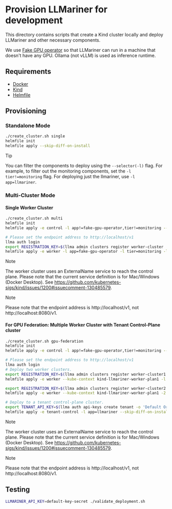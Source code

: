 # Provision LLMariner for development

This directory contains scripts that create a Kind cluster locally and deploy LLMariner and other necessary components.

We use [Fake GPU operator](https://github.com/run-ai/fake-gpu-operator) so that LLMariner can run in a machine that doesn't have any GPU. Ollama (not vLLM) is used as inference runtime.

## Requirements

- [Docker](https://docs.docker.com/engine/install/)
- [Kind](https://kind.sigs.k8s.io/docs/user/quick-start/#installation)
- [Helmfile](https://helmfile.readthedocs.io/en/latest/#installation)

## Provisioning

### Standalone Mode

```bash
./create_cluster.sh single
helmfile init
helmfile apply --skip-diff-on-install
```

> [!TIP]
> You can filter the components to deploy using the `--selector(-l)` flag.
> For example, to filter out the monitoring components, set the `-l tier!=monitoring` flag.
> For deploying just the llmariner, use `-l app=llmariner`.

### Multi-Cluster Mode

#### Single Worker Cluster

```bash
./create_cluster.sh multi
helmfile init
helmfile apply -e control -l app!=fake-gpu-operator,tier!=monitoring --skip-diff-on-install

# Please set the endpoint address to http://localhost/v1
llma auth login
export REGISTRATION_KEY=$(llma admin clusters register worker-cluster | sed -n 's/.*Registration Key: "\([^"]*\)".*/\1/p')
helmfile apply -e worker -l app=fake-gpu-operator -l tier=monitoring -l app=llmariner --skip-diff-on-install
```

> [!NOTE]
> The worker cluster uses an ExternalName service to reach the control plane.
> Please note that the current service definition is for Mac/Windows (Docker Desktop).
> See https://github.com/kubernetes-sigs/kind/issues/1200#issuecomment-130485579.

> [!NOTE]
> Please note that the endpoint address is http://localhost/v1, not http://localhost:8080/v1.

#### For GPU Federation: Multiple Worker Cluster with Tenant Control-Plane cluster

```bash
./create_cluster.sh gpu-federation
helmfile init
helmfile apply -e control -l app!=fake-gpu-operator,tier!=monitoring --skip-diff-on-install

# Please set the endpoint address to http://localhost/v1
llma auth login
# Deploy two worker clusters.
export REGISTRATION_KEY=$(llma admin clusters register worker-cluster1 | sed -n 's/.*Registration Key: "\([^"]*\)".*/\1/p')
helmfile apply -e worker --kube-context kind-llmariner-worker-plan1 -l app=fake-gpu-operator -l app=llmariner --skip-diff-on-install

export REGISTRATION_KEY=$(llma admin clusters register worker-cluster2 | sed -n 's/.*Registration Key: "\([^"]*\)".*/\1/p')
helmfile apply -e worker --kube-context kind-llmariner-worker-plan1 -2 app=fake-gpu-operator -l app=llmariner --skip-diff-on-install

# Deploy to a tenant control-plane cluster.
export TENANT_API_KEY=$(llma auth api-keys create tenant -o 'Default Organization' --role tenant-system --service-account | sed -n 's/.*Secret: \(.*\)/\1/p')
helmfile apply -e tenant-control -l app=llmariner --skip-diff-on-install
```

> [!NOTE]
> The worker cluster uses an ExternalName service to reach the control plane.
> Please note that the current service definition is for Mac/Windows (Docker Desktop).
> See https://github.com/kubernetes-sigs/kind/issues/1200#issuecomment-130485579.

> [!NOTE]
> Please note that the endpoint address is http://localhost/v1, not http://localhost:8080/v1.


## Testing

```bash
LLMARINER_API_KEY=default-key-secret ./validate_deployment.sh
```
